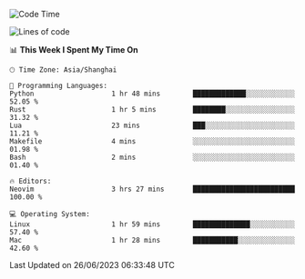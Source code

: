 <!--START_SECTION:waka-->
![Code Time](http://img.shields.io/badge/Code%20Time-1%2C409%20hrs%207%20mins-blue)

![Lines of code](https://img.shields.io/badge/From%20Hello%20World%20I%27ve%20Written-261.5%20thousand%20lines%20of%20code-blue)

📊 **This Week I Spent My Time On** 

```text
🕑︎ Time Zone: Asia/Shanghai

💬 Programming Languages: 
Python                   1 hr 48 mins        █████████████░░░░░░░░░░░░   52.05 % 
Rust                     1 hr 5 mins         ████████░░░░░░░░░░░░░░░░░   31.32 % 
Lua                      23 mins             ███░░░░░░░░░░░░░░░░░░░░░░   11.21 % 
Makefile                 4 mins              ░░░░░░░░░░░░░░░░░░░░░░░░░   01.98 % 
Bash                     2 mins              ░░░░░░░░░░░░░░░░░░░░░░░░░   01.40 % 

🔥 Editors: 
Neovim                   3 hrs 27 mins       █████████████████████████   100.00 % 

💻 Operating System: 
Linux                    1 hr 59 mins        ██████████████░░░░░░░░░░░   57.40 % 
Mac                      1 hr 28 mins        ███████████░░░░░░░░░░░░░░   42.60 % 
```


 Last Updated on 26/06/2023 06:33:48 UTC
<!--END_SECTION:waka-->
